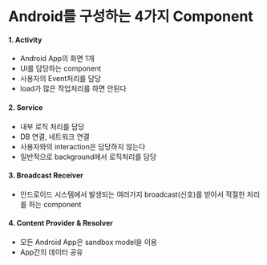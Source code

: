 # Android를 구성하는 4가지 Component

#### 1. Activity
   - Android App의 화면 1개
   - UI를 담당하는 component
   - 사용자의 Event처리를 담당 
   - load가 많은 작업처리를 하면 안된다
#### 2. Service
   - 내부 로직 처리를 담당
   - DB 연결, 네트워크 연결
   - 사용자와의 interaction은 담당하지 않는다
   - 일반적으로 background에서 로직처리를 담당
#### 3. Broadcast Receiver
   - 안드로이드 시스템에서 발생되는 여러가지 broadcast(신호)를 받아서 적절한 처리를 하는 component

#### 4. Content Provider & Resolver
   - 모든 Android App은 sandbox model을 이용
   - App간의 데이터 공유
